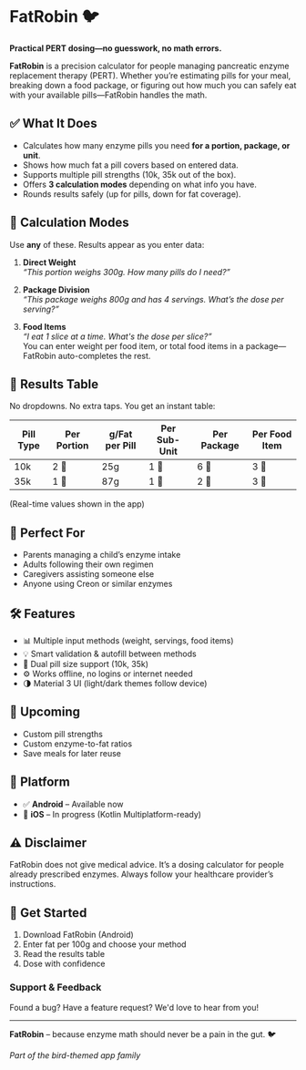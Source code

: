 # FatRobin 🐦
**Practical PERT dosing—no guesswork, no math errors.**

**FatRobin** is a precision calculator for people managing pancreatic enzyme replacement therapy (PERT). Whether you’re estimating pills for your meal, breaking down a food package, or figuring out how much you can safely eat with your available pills—FatRobin handles the math.

## ✅ What It Does

- Calculates how many enzyme pills you need **for a portion, package, or unit**.
- Shows how much fat a pill covers based on entered data.
- Supports multiple pill strengths (10k, 35k out of the box).
- Offers **3 calculation modes** depending on what info you have.
- Rounds results safely (up for pills, down for fat coverage).

## 🧠 Calculation Modes

Use **any** of these. Results appear as you enter data:

1. **Direct Weight**  
   *“This portion weighs 300g. How many pills do I need?”*

2. **Package Division**  
   *“This package weighs 800g and has 4 servings. What’s the dose per serving?”*

3. **Food Items**  
   *“I eat 1 slice at a time. What's the dose per slice?”*  
   You can enter weight per food item, or total food items in a package—FatRobin auto-completes the rest.

## 💊 Results Table

No dropdowns. No extra taps. You get an instant table:

| Pill Type | Per Portion | g/Fat per Pill | Per Sub-Unit | Per Package | Per Food Item |
|-----------|-------------|----------------|---------------|-------------|---------------|
| 10k       | 2 💊        | 25g            | 1 💊          | 6 💊        | 3 💊          |
| 35k       | 1 💊        | 87g            | 1 💊          | 2 💊        | 3 🍎          |

(Real-time values shown in the app)

## 🧾 Perfect For

- Parents managing a child’s enzyme intake
- Adults following their own regimen
- Caregivers assisting someone else
- Anyone using Creon or similar enzymes

## 🛠️ Features

- 📊 Multiple input methods (weight, servings, food items)
- 💡 Smart validation & autofill between methods
- 💊 Dual pill size support (10k, 35k)
- ⚙️ Works offline, no logins or internet needed
- 🌗 Material 3 UI (light/dark themes follow device)

## 🧪 Upcoming

- Custom pill strengths
- Custom enzyme-to-fat ratios
- Save meals for later reuse

## 📱 Platform

- ✅ **Android** – Available now
- 🚧 **iOS** – In progress (Kotlin Multiplatform-ready)

## ⚠️ Disclaimer

FatRobin does not give medical advice. It’s a dosing calculator for people already prescribed enzymes. Always follow your healthcare provider’s instructions.

## 🚀 Get Started

1. Download FatRobin (Android)
2. Enter fat per 100g and choose your method
3. Read the results table
4. Dose with confidence

### Support & Feedback

Found a bug? Have a feature request? We'd love to hear from you!

---

**FatRobin** – because enzyme math should never be a pain in the gut. 🐦

*Part of the bird-themed app family*

